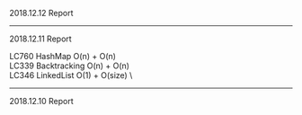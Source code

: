 
2018.12.12 Report

---

2018.12.11 Report

LC760 HashMap O(n) + O(n) \
LC339 Backtracking O(n) + O(n) \
LC346 LinkedList O(1) + O(size) \

---

2018.12.10 Report
